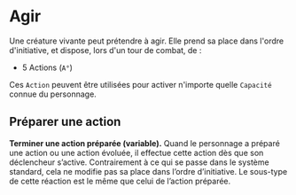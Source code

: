 # Agir

Une créature vivante peut prétendre à agir.
Elle prend sa place dans l'ordre d'initiative, et dispose, lors d'un tour de combat, de :
* 5 Actions (`A°`)

Ces `Action` peuvent être utilisées pour activer n'importe quelle `Capacité` connue du personnage.

## Préparer une action


**Terminer une action préparée (variable).** Quand le personnage a préparé une action ou une action évoluée, il effectue cette action dès que son déclencheur s’active. Contrairement à ce qui se passe dans le système standard, cela ne modifie pas sa place dans l’ordre d’initiative. Le sous-type de cette réaction est le même que celui de l’action préparée.
